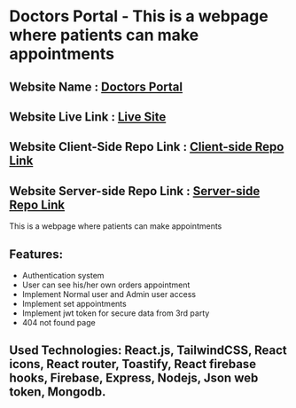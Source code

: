 # Doctors Portal - This is a webpage where patients can make appointments
## Website Name : [Doctors Portal](https://doctors-portal-ecdf6.web.app/)
## Website Live Link : [Live Site](https://doctors-portal-ecdf6.web.app/)
## Website Client-Side Repo Link : [Client-side Repo Link](https://github.com/ullash4/doctors-portal-client)
## Website Server-side Repo Link : [Server-side Repo Link](https://github.com/ullash4/doctors-portal-server)
This is a webpage where patients can make appointments
## Features:

- Authentication system
- User can see his/her own orders appointment
- Implement Normal user and Admin user access
- Implement set appointments 
- Implement jwt token for secure data from 3rd party
- 404 not found  page


## Used Technologies: React.js, TailwindCSS, React icons, React router, Toastify, React firebase hooks, Firebase, Express, Nodejs, Json web token, Mongodb.
